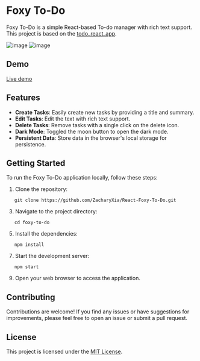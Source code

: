 # Foxy To-Do

Foxy To-Do is a simple React-based To-do manager with rich text support.
This project is based on the [todo_react_app](https://github.com/javascriptbear/todo_react_app/).

![image](https://github.com/ZacharyXia/React-Foxy-To-Do/assets/70338974/eba5a612-b74d-4c99-bf8f-a512ddb61225)
![image](https://github.com/ZacharyXia/React-Foxy-To-Do/assets/70338974/8ae1a6be-6a19-4d74-8553-c6d1939abd62)

## Demo

[Live demo](https://react-foxy-to-do.vercel.app/)

## Features

- **Create Tasks**: Easily create new tasks by providing a title and summary.
- **Edit Tasks**: Edit the text with rich text support.
- **Delete Tasks**: Remove tasks with a single click on the delete icon.
- **Dark Mode**: Toggled the moon button to open the dark mode.
- **Persistent Data**: Store data in the browser's local storage for persistence.

## Getting Started

To run the Foxy To-Do application locally, follow these steps:

1. Clone the repository:

```
   git clone https://github.com/ZacharyXia/React-Foxy-To-Do.git
```

3. Navigate to the project directory:

```
   cd foxy-to-do
```

5. Install the dependencies:

```
   npm install
```

7. Start the development server:

```
   npm start
```

9. Open your web browser to access the application.

## Contributing

Contributions are welcome! If you find any issues or have suggestions for improvements, please feel free to open an issue or submit a pull request.

## License

This project is licensed under the [MIT License](LICENSE).
